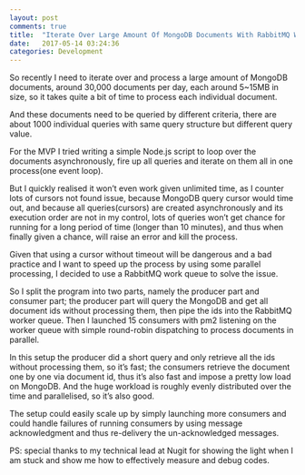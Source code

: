 ```yaml
---
layout: post
comments: true
title:  "Iterate Over Large Amount Of MongoDB Documents With RabbitMQ Work Queues"
date:   2017-05-14 03:24:36
categories: Development
---
```


So recently I need to iterate over and process a large amount of MongoDB documents, around 30,000 documents per day, each around 5~15MB in size, so it takes quite a bit of time to process each individual document.

And these documents need to be queried by different criteria, there are about 1000 individual queries with same query structure but different query value.

For the MVP I tried writing a simple Node.js script to loop over the documents asynchronously, fire up all queries and iterate on them all in one process(one event loop).

But I quickly realised it won’t even work given unlimited time, as I counter lots of cursors not found issue, because MongoDB query cursor would time out, and because all queries(cursors) are created asynchronously and its execution order are not in my control, lots of queries won’t get chance for running for a long period of time (longer than 10 minutes), and thus when finally given a chance, will raise an error and kill the process.

Given that using a cursor without timeout will be dangerous and a bad practice and I want to speed up the process by using some parallel processing, I decided to use a RabbitMQ work queue to solve the issue.

So I split the program into two parts, namely the producer part and consumer part; the producer part will query the MongoDB and get all document ids without processing them, then pipe the ids into the RabbitMQ worker queue. Then I launched 15 consumers with pm2 listening on the worker queue with simple round-robin dispatching to process documents in parallel.

In this setup the producer did a short query and only retrieve all the ids without processing them, so it’s fast; the consumers retrieve the document one by one via document id, thus it’s also fast and impose a pretty low load on MongoDB. And the huge workload is roughly evenly distributed over the time and parallelised, so it’s also good.

The setup could easily scale up by simply launching more consumers and could handle failures of running consumers by using message acknowledgment and thus re-delivery the un-acknowledged messages.

PS: special thanks to my technical lead at Nugit for showing the light when I am stuck and show me how to effectively measure and debug codes.
